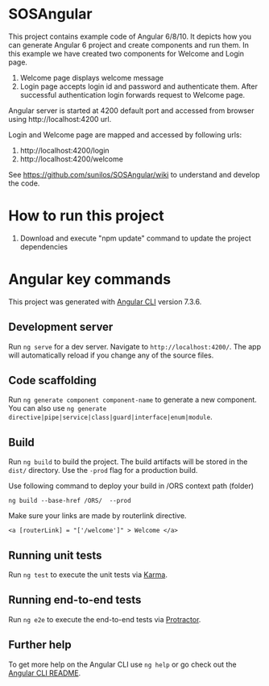 # SOSAngular

This project contains example code of Angular 6/8/10. It depicts how you can generate Angular 6 project and create components and run them.
In this example we have created two components for Welcome and Login page.

1.	Welcome page displays welcome message
1.	Login page accepts login id and password and authenticate them. After successful authentication login forwards request to Welcome page.

Angular server is started at 4200 default port and accessed from browser using http://localhost:4200 url.

Login and Welcome page are mapped and accessed by following urls:

1.	http://localhost:4200/login
1.	http://localhost:4200/welcome

See https://github.com/sunilos/SOSAngular/wiki to understand and develop the code.

# How to run this project 
1. Download and execute "npm update" command to update the project dependencies  

# Angular key commands 

This project was generated with [Angular CLI](https://github.com/angular/angular-cli) version 7.3.6.

## Development server

Run `ng serve` for a dev server. Navigate to `http://localhost:4200/`. The app will automatically reload if you change any of the source files.

## Code scaffolding

Run `ng generate component component-name` to generate a new component. You can also use `ng generate directive|pipe|service|class|guard|interface|enum|module`.

## Build

Run `ng build` to build the project. The build artifacts will be stored in the `dist/` directory. Use the `-prod` flag for a production build.

Use following command to deploy your build in /ORS context path (folder)

`ng build --base-href /ORS/  --prod`

Make sure your links are made by routerlink directive.

`<a [routerLink] = "['/welcome']" > Welcome </a>` 


## Running unit tests

Run `ng test` to execute the unit tests via [Karma](https://karma-runner.github.io).

## Running end-to-end tests

Run `ng e2e` to execute the end-to-end tests via [Protractor](http://www.protractortest.org/).

## Further help

To get more help on the Angular CLI use `ng help` or go check out the [Angular CLI README](https://github.com/angular/angular-cli/blob/master/README.md).
